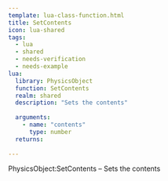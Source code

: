 ```yaml
---
template: lua-class-function.html
title: SetContents
icon: lua-shared
tags:
  - lua
  - shared
  - needs-verification
  - needs-example
lua:
  library: PhysicsObject
  function: SetContents
  realm: shared
  description: "Sets the contents"
  
  arguments:
    - name: "contents"
      type: number
  returns:
    
---
```


<div class="lua__search__keywords">
PhysicsObject:SetContents &#x2013; Sets the contents
</div>

